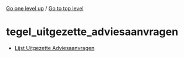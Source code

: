 <!-- generated by markdown-notes-tree -->

<!-- upward navigation links generated by markdown-notes-tree start here -->

[Go one level up](../SUMMARY.md) / [Go to top level](../../../../SUMMARY.md)

<!-- upward navigation links generated by markdown-notes-tree end here -->

# tegel_uitgezette_adviesaanvragen

<!-- optional markdown-notes-tree directory description starts here -->

<!-- optional markdown-notes-tree directory description ends here -->

- [Lijst Uitgezette Adviesaanvragen](lijst_uitgezette_adviesaanvragen.md)
